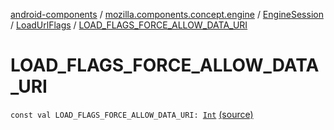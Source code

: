 [android-components](../../../index.md) / [mozilla.components.concept.engine](../../index.md) / [EngineSession](../index.md) / [LoadUrlFlags](index.md) / [LOAD_FLAGS_FORCE_ALLOW_DATA_URI](./-l-o-a-d_-f-l-a-g-s_-f-o-r-c-e_-a-l-l-o-w_-d-a-t-a_-u-r-i.md)

# LOAD_FLAGS_FORCE_ALLOW_DATA_URI

`const val LOAD_FLAGS_FORCE_ALLOW_DATA_URI: `[`Int`](https://kotlinlang.org/api/latest/jvm/stdlib/kotlin/-int/index.html) [(source)](https://github.com/mozilla-mobile/android-components/blob/master/components/concept/engine/src/main/java/mozilla/components/concept/engine/EngineSession.kt#L421)